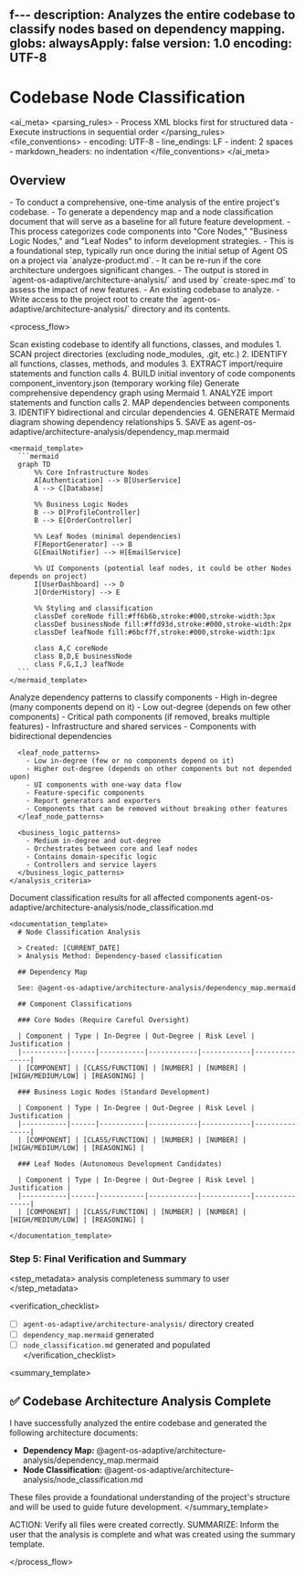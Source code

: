 f---
description: Analyzes the entire codebase to classify nodes based on dependency mapping.
globs:
alwaysApply: false
version: 1.0
encoding: UTF-8
---

# Codebase Node Classification

<ai_meta>
  <parsing_rules>
    - Process XML blocks first for structured data
    - Execute instructions in sequential order
  </parsing_rules>
  <file_conventions>
    - encoding: UTF-8
    - line_endings: LF
    - indent: 2 spaces
    - markdown_headers: no indentation
  </file_conventions>
</ai_meta>

## Overview

<purpose>
  - To conduct a comprehensive, one-time analysis of the entire project's codebase.
  - To generate a dependency map and a node classification document that will serve as a baseline for all future feature development.
  - This process categorizes code components into "Core Nodes," "Business Logic Nodes," and "Leaf Nodes" to inform development strategies.
</purpose>

<context>
  - This is a foundational step, typically run once during the initial setup of Agent OS on a project via `analyze-product.md`.
  - It can be re-run if the core architecture undergoes significant changes.
  - The output is stored in `agent-os-adaptive/architecture-analysis/` and used by `create-spec.md` to assess the impact of new features.
</context>

<prerequisites>
  - An existing codebase to analyze.
  - Write access to the project root to create the `agent-os-adaptive/architecture-analysis/` directory and its contents.
</prerequisites>

<process_flow>

<step number="1" name="codebase_scanning">
    <purpose>Scan existing codebase to identify all functions, classes, and modules</purpose>
    <action>
      1. SCAN project directories (excluding node_modules, .git, etc.)
      2. IDENTIFY all functions, classes, methods, and modules
      3. EXTRACT import/require statements and function calls
      4. BUILD initial inventory of code components
    </action>
    <output>component_inventory.json (temporary working file)</output>
</step>

<step number="2" name="dependency_mapping">
    <purpose>Generate comprehensive dependency graph using Mermaid</purpose>
    <action>
      1. ANALYZE import statements and function calls
      2. MAP dependencies between components  
      3. IDENTIFY bidirectional and circular dependencies
      4. GENERATE Mermaid diagram showing dependency relationships
      5. SAVE as agent-os-adaptive/architecture-analysis/dependency_map.mermaid
    </action>
    
    <mermaid_template>
      ```mermaid
      graph TD
          %% Core Infrastructure Nodes
          A[Authentication] --> B[UserService]
          A --> C[Database]
          
          %% Business Logic Nodes
          B --> D[ProfileController]
          B --> E[OrderController]
          
          %% Leaf Nodes (minimal dependencies)
          F[ReportGenerator] --> B
          G[EmailNotifier] --> H[EmailService]
          
          %% UI Components (potential leaf nodes, it could be other Nodes depends on project)
          I[UserDashboard] --> D
          J[OrderHistory] --> E
          
          %% Styling and classification
          classDef coreNode fill:#ff6b6b,stroke:#000,stroke-width:3px
          classDef businessNode fill:#ffd93d,stroke:#000,stroke-width:2px
          classDef leafNode fill:#6bcf7f,stroke:#000,stroke-width:1px
          
          class A,C coreNode
          class B,D,E businessNode  
          class F,G,I,J leafNode
      ```
    </mermaid_template>
</step>

<step number="3" name="dependency_analysis">
    <purpose>Analyze dependency patterns to classify components</purpose>
    <analysis_criteria>
      <core_node_patterns>
        - High in-degree (many components depend on it)
        - Low out-degree (depends on few other components)
        - Critical path components (if removed, breaks multiple features)
        - Infrastructure and shared services
        - Components with bidirectional dependencies
      </core_node_patterns>
      
      <leaf_node_patterns>
        - Low in-degree (few or no components depend on it)
        - Higher out-degree (depends on other components but not depended upon)
        - UI components with one-way data flow
        - Feature-specific components
        - Report generators and exporters
        - Components that can be removed without breaking other features
      </leaf_node_patterns>
      
      <business_logic_patterns>
        - Medium in-degree and out-degree
        - Orchestrates between core and leaf nodes
        - Contains domain-specific logic
        - Controllers and service layers
      </business_logic_patterns>
    </analysis_criteria>
</step>

<step number="4" name="classification_documentation">
    <purpose>Document classification results for all affected components</purpose>
    <creates>agent-os-adaptive/architecture-analysis/node_classification.md</creates>
    
    <documentation_template>
      # Node Classification Analysis
      
      > Created: [CURRENT_DATE]
      > Analysis Method: Dependency-based classification
      
      ## Dependency Map
      
      See: @agent-os-adaptive/architecture-analysis/dependency_map.mermaid
      
      ## Component Classifications
      
      ### Core Nodes (Require Careful Oversight)
      
      | Component | Type | In-Degree | Out-Degree | Risk Level | Justification |
      |-----------|------|-----------|------------|------------|---------------|
      | [COMPONENT] | [CLASS/FUNCTION] | [NUMBER] | [NUMBER] | [HIGH/MEDIUM/LOW] | [REASONING] |
      
      ### Business Logic Nodes (Standard Development)
      
      | Component | Type | In-Degree | Out-Degree | Risk Level | Justification |
      |-----------|------|-----------|------------|------------|---------------|
      | [COMPONENT] | [CLASS/FUNCTION] | [NUMBER] | [NUMBER] | [HIGH/MEDIUM/LOW] | [REASONING] |
      
      ### Leaf Nodes (Autonomous Development Candidates)
      
      | Component | Type | In-Degree | Out-Degree | Risk Level | Justification |
      |-----------|------|-----------|------------|------------|---------------|
      | [COMPONENT] | [CLASS/FUNCTION] | [NUMBER] | [NUMBER] | [HIGH/MEDIUM/LOW] | [REASONING] |
      
    </documentation_template>
</step>

<step number="5" name="final_verification">

### Step 5: Final Verification and Summary

<step_metadata>
  <verifies>analysis completeness</verifies>
  <provides>summary to user</provides>
</step_metadata>

<verification_checklist>
  - [ ] `agent-os-adaptive/architecture-analysis/` directory created
  - [ ] `dependency_map.mermaid` generated
  - [ ] `node_classification.md` generated and populated
</verification_checklist>

<summary_template>
  ## ✅ Codebase Architecture Analysis Complete

  I have successfully analyzed the entire codebase and generated the following architecture documents:

  - **Dependency Map:** @agent-os-adaptive/architecture-analysis/dependency_map.mermaid
  - **Node Classification:** @agent-os-adaptive/architecture-analysis/node_classification.md

  These files provide a foundational understanding of the project's structure and will be used to guide future development.
</summary_template>

<instructions>
  ACTION: Verify all files were created correctly.
  SUMMARIZE: Inform the user that the analysis is complete and what was created using the summary template.
</instructions>

</step>

</process_flow>
